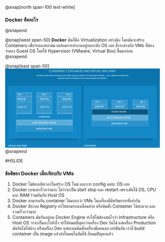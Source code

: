 @snap[north span-100 text-white]
### Docker คืออะไร  
@snapend

@snap[west span-50]
**Docker** มันก็คือ Virtualization อย่างนึง โดยมันจะสร้าง Containers เพื่อจำลองสภาพแวดล้อมการทำงานอยู่บนระดับ OS เลย ซึ่งจะต่างกับ VMs ที่ต้องจำลอง Guest OS โดยใช้ Hypervisor (VMware, Virtual Box) ขึ้นมาก่อน  
@snapend

@snap[east span-50]
![](assets/img/1_hmLHrf5_STV98PvOr2ydzA.png)
@snapend

#HSLIDE

### ข้อดีของ Docker เมื่อเทียบกับ VMs  

1. Docker ไม่ต้องเสียเวลาในสร้าง OS ใหม่ และการ config แต่ละ OS เลย
2. Docker เบาและเร็วกว่ามาก ไม่ว่าจะเป็น start stop และ restart เพราะมันใช้ OS, CPU และ RAM ร่วมกันกับ Host OS
3. Docker สามารถรัน container ได้มากกว่า VMs ในเครื่องที่มีทรัพยากรที่เท่ากัน
4. Docker มีระบบ Registry ทำให้สามารถเคลื่อนย้าย หรือติดตั้ง Container ได้สะดวก และรวดเร็วกว่ามาก
5. Containers มันรันอยู่บน Docker Engine ทำให้ไม่ต้องสนใจว่า Infrastructure หรือ Host OS ว่าจะเป็นอะไรยังไง ทำให้หมดปัญหาว่าเครื่อง Dev รันได้ แต่เครื่อง Production มันรันไม่ได้บ้าง หรือเครื่อง Dev แต่ละคนติดตั้งเครื่องมือคนละเวอร์ชันกัน เราก็ build container เป็น image แล้วส่งในคนในทีมใช้ ก็หมดปัญหาแล้ว
